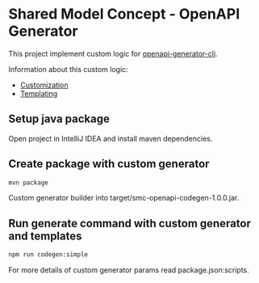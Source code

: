 # Shared Model Concept - OpenAPI Generator

This project implement custom logic for [openapi-generator-cli](https://github.com/OpenAPITools/openapi-generator).

Information about this custom logic:
 - [Customization](https://github.com/OpenAPITools/openapi-generator/blob/master/docs/customization.md)
 - [Templating](https://github.com/OpenAPITools/openapi-generator/blob/master/docs/templating.md)

## Setup java package

Open project in IntelliJ IDEA and install maven dependencies.

## Create package with custom generator

```bash
mvn package
```

Custom generator builder into target/smc-openapi-codegen-1.0.0.jar.

## Run generate command with custom generator and templates

```bash
npm run codegen:simple
```

For more details of custom generator params read package.json:scripts.
